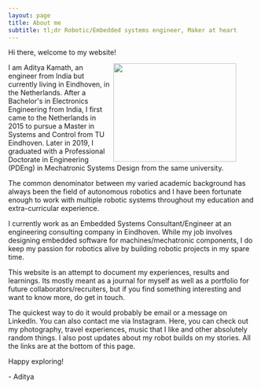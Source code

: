 ```yaml
---
layout: page
title: About me
subtitle: tl;dr Robotic/Embedded systems engineer, Maker at heart
---
```


Hi there, welcome to my website!

<figure class="aligncenter">
	<img align="right" width="250" height="200" src="https://adityakamath.github.com/assets/img/aboutme.png" />
</figure>

I am Aditya Kamath, an engineer from India but currently living in Eindhoven, in the Netherlands. After a Bachelor's in Electronics Engineering from India, I first came to the Netherlands in 2015 to pursue a Master in Systems and Control from TU Eindhoven. Later in 2019, I graduated with a Professional Doctorate in Engineering (PDEng) in Mechatronic Systems Design from the same university. 

The common denominator between my varied academic background has always been the field of autonomous robotics and I have been fortunate enough to work with multiple robotic systems throughout my education and extra-curricular experience.

I currently work as an Embedded Systems Consultant/Engineer at an engineering consulting company in Eindhoven. While my job involves designing embedded software for machines/mechatronic components, I do keep my passion for robotics alive by building robotic projects in my spare time. 

This website is an attempt to document my experiences, results and learnings. Its mostly meant as a journal for myself as well as a portfolio for future collaborators/recruiters, but if you find something interesting and want to know more, do get in touch.

The quickest way to do it would probably be email or a message on LinkedIn. You can also contact me via Instagram. Here, you can check out my photography, travel experiences, music that I like and other absolutely random things. I also post updates about my robot builds on my stories. All the links are at the bottom of this page. 

Happy exploring!

\- Aditya


